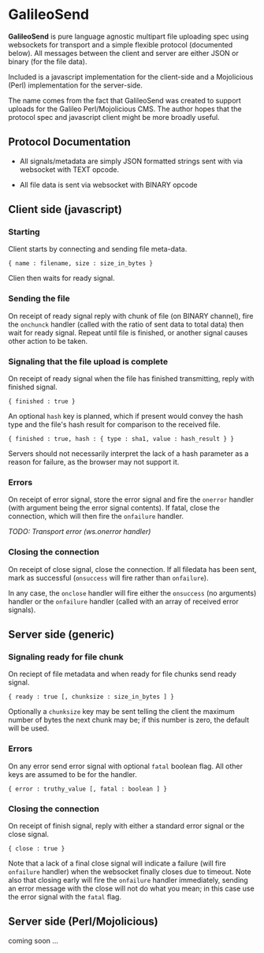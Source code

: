# GalileoSend

**GalileoSend** is pure language agnostic multipart file uploading spec
using websockets for transport and a simple flexible protocol (documented
below). All messages between the client and server are either JSON or binary
(for the file data).

Included is a javascript implementation for the client-side and a Mojolicious
(Perl) implementation for the server-side.

The name comes from the fact that GalileoSend was created to support uploads
for the Galileo Perl/Mojolicious CMS. The author hopes that the protocol spec
and javascript client might be more broadly useful.

## Protocol Documentation

* All signals/metadata are simply JSON formatted strings sent with via
websocket with TEXT opcode. 

* All file data is sent via websocket with BINARY opcode

## Client side (javascript)

### Starting

Client starts by connecting and sending file meta-data.

    { name : filename, size : size_in_bytes }

Clien then waits for ready signal.

### Sending the file

On receipt of ready signal reply with chunk of file (on BINARY channel), 
fire the `onchunck` handler (called with the ratio of sent data to total data)
then wait for ready signal. Repeat until file is finished, or another signal 
causes other action to be taken.

### Signaling that the file upload is complete

On receipt of ready signal when the file has finished transmitting, reply
with finished signal.

    { finished : true }

An optional `hash` key is planned, which if present would convey the hash type
and the file's hash result for comparison to the received file.

    { finished : true, hash : { type : sha1, value : hash_result } }

Servers should not necessarily interpret the lack of a hash parameter as a
reason for failure, as the browser may not support it.

### Errors

On receipt of error signal, store the error signal and fire the `onerror`
handler (with argument being the error signal contents). If fatal, close the
connection, which will then fire the `onfailure` handler.

*TODO: Transport error (ws.onerror handler)*

### Closing the connection

On receipt of close signal, close the connection. If all filedata has been sent,
mark as successful (`onsuccess` will fire rather than `onfailure`).

In any case, the `onclose` handler will fire either the `onsuccess` (no
arguments) handler or the `onfailure` handler (called with an array of received
error signals).

## Server side (generic)

### Signaling ready for file chunk

On reciept of file metadata and when ready for file chunks send ready signal.

    { ready : true [, chunksize : size_in_bytes ] }

Optionally a `chunksize` key may be sent telling the client the maximum number
of bytes the next chunk may be; if this number is zero, the default will be 
used. 

### Errors

On any error send error signal with optional `fatal` boolean flag. All other
keys are assumed to be for the handler.

    { error : truthy_value [, fatal : boolean ] }

### Closing the connection

On receipt of finish signal, reply with either a standard error signal or the
close signal.

    { close : true }

Note that a lack of a final close signal will indicate a failure (will fire
`onfailure` handler) when the websocket finally closes due to timeout. Note
also that closing early will fire the `onfailure` handler immediately, sending
an error message with the close will not do what you mean; in this case use the
error signal with the `fatal` flag.

## Server side (Perl/Mojolicious)

coming soon ...
